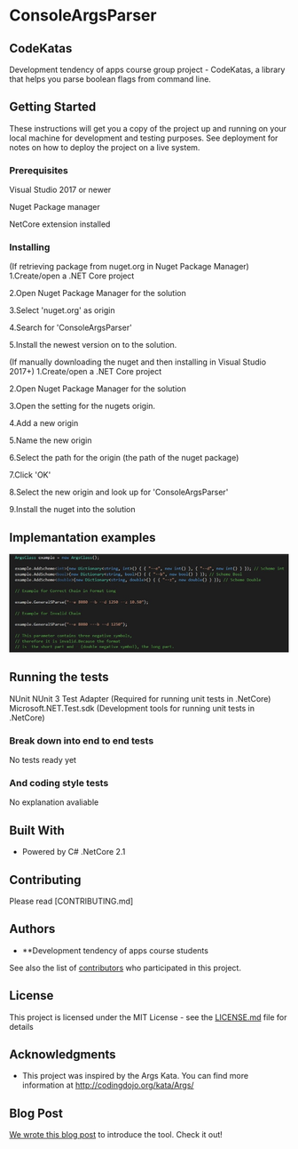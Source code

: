 # ConsoleArgsParser
## CodeKatas
Development tendency of apps course group project - CodeKatas, a library that helps you parse boolean flags from command line.

## Getting Started

These instructions will get you a copy of the project up and running on your local machine for development and testing purposes. See deployment for notes on how to deploy the project on a live system.

### Prerequisites

Visual Studio 2017 or newer

Nuget Package manager 

NetCore extension installed

### Installing

(If retrieving package from nuget.org in Nuget Package Manager)
1.Create/open a .NET Core project

2.Open Nuget Package Manager for the solution

3.Select 'nuget.org' as origin

4.Search for 'ConsoleArgsParser'

5.Install the newest version on to the solution.

(If manually downloading the nuget and then installing in Visual Studio 2017+)
1.Create/open a .NET Core project

2.Open Nuget Package Manager for the solution

3.Open the setting for the nugets origin.

4.Add a new origin

5.Name the new origin

6.Select the path for the origin (the path of the nuget package)

7.Click 'OK'

8.Select the new origin and look up for 'ConsoleArgsParser'

9.Install the nuget into the solution

## Implemantation examples
![](Images/Long%20Format.jpeg)
## Running the tests

NUnit 
NUnit 3 Test Adapter (Required for running unit tests in .NetCore)
Microsoft.NET.Test.sdk (Development tools for running unit tests in .NetCore)

### Break down into end to end tests

No tests ready yet 

### And coding style tests

No explanation avaliable 

## Built With

* Powered by C# .NetCore 2.1

## Contributing

Please read [CONTRIBUTING.md]

## Authors

* **Development tendency of apps course students 

See also the list of [contributors](https://github.com/Evalir/ConsoleArgsParser/graphs/contributors) who participated in this project.

## License

This project is licensed under the MIT License - see the [LICENSE.md](LICENSE.md) file for details

## Acknowledgments

* This project was inspired by the Args Kata. You can find more information at http://codingdojo.org/kata/Args/

## Blog Post

[We wrote this blog post](https://medium.com/@ergerica76/intro-to-args-635d8a5f9ade?postPublishedType=initial) to introduce the tool. Check it out!
